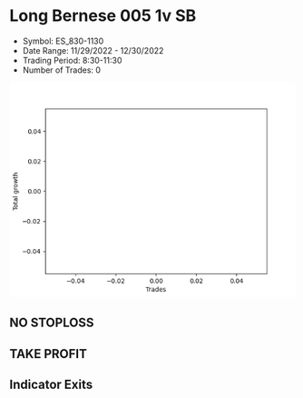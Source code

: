 # Long Bernese 005 1v SB 
- Symbol: ES_830-1130
- Date Range: 11/29/2022 - 12/30/2022
- Trading Period: 8:30-11:30
- Number of Trades: 0

![Plot](LongBernese0051vSBES_830-1130.png)
## NO STOPLOSS














## TAKE PROFIT











## Indicator Exits

